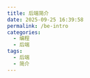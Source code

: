 ```yaml
---
title: 后端简介
date: 2025-09-25 16:39:58
permalink: /be-intro
categories:
  - 编程
  - 后端
tags:
  - 后端
  - 简介
---
```

